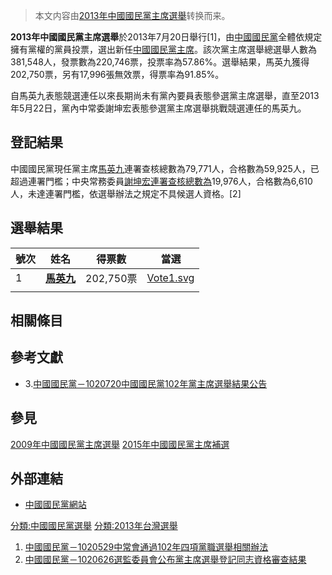 > 本文内容由[2013年中國國民黨主席選舉](https://zh.wikipedia.org/wiki/2013年中國國民黨主席選舉)转换而来。


**2013年中國國民黨主席選舉**於2013年7月20日舉行\[1\]，由[中國國民黨](../Page/中國國民黨.md "wikilink")全體依規定擁有黨權的黨員投票，選出新任[中國國民黨主席](../Page/中國國民黨主席.md "wikilink")。該次黨主席選舉總選舉人數為381,548人，發票數為220,746票，投票率為57.86%。選舉結果，馬英九獲得202,750票，另有17,996張無效票，得票率為91.85%。

自馬英九表態競選連任以來長期尚未有黨內要員表態參選黨主席選舉，直至2013年5月22日，黨內中常委謝坤宏表態參選黨主席選舉挑戰競選連任的馬英九。

## 登記結果

中國國民黨現任黨主席[馬英九](../Page/馬英九.md "wikilink")連署查核總數為79,771人，合格數為59,925人，已超過連署門檻；中央常務委員[謝坤宏連署查核總數為](https://zh.wikipedia.org/wiki/謝坤宏 "wikilink")19,976人，合格數為6,610人，未達連署門檻，依選舉辦法之規定不具候選人資格。\[2\]

## 選舉結果

| 號次 | 姓名                                   | 得票數      | 當選                                                                        |
| -- | ------------------------------------ | -------- | ------------------------------------------------------------------------- |
| 1  | **[馬英九](../Page/馬英九.md "wikilink")** | 202,750票 | [Vote1.svg](https://zh.wikipedia.org/wiki/File:Vote1.svg "fig:Vote1.svg") |
|    |                                      |          |                                                                           |

## 相關條目

## 參考文獻

  - 3\.[中國國民黨－1020720中國國民黨102年黨主席選舉結果公告](https://archive.is/20130720134146/http://www.kmt.org.tw/page.aspx?id=32&aid=13537)

## 參見

[2009年中國國民黨主席選舉](https://zh.wikipedia.org/wiki/2009年中國國民黨主席選舉 "wikilink")
[2015年中國國民黨主席補選](../Page/2015年中國國民黨主席補選.md "wikilink")

## 外部連結

  - [中國國民黨網站](http://www.kmt.org.tw)

[分類:中國國民黨選舉](https://zh.wikipedia.org/wiki/分類:中國國民黨選舉 "wikilink") [分類:2013年台灣選舉](https://zh.wikipedia.org/wiki/分類:2013年台灣選舉 "wikilink")

1.  [中國國民黨－1020529中常會通過102年四項黨職選舉相關辦法](http://www.kmt.org.tw/page.aspx?id=32&aid=11835)
2.  [中國國民黨－1020626選監委員會公布黨主席選舉登記同志資格審查結果](http://www.kmt.org.tw/page.aspx?id=32&aid=12792)